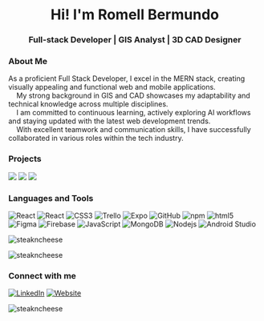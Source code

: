 <h1 align="center">Hi! I'm Romell Bermundo</h1>
<h3 align="center">Full-stack Developer | GIS Analyst | 3D CAD Designer</h3>

<h3 align="left">About Me</h3>

As a proficient Full Stack Developer, I excel in the MERN stack, creating visually appealing and functional web and mobile applications.
<br>
<img src="https://github.com/steakncheese/steakncheese/blob/main/assets/green-materia.png?raw=true" style="height:12px" />
My strong background in GIS and CAD showcases my adaptability and technical knowledge across multiple disciplines.
<br>
<img src="https://github.com/steakncheese/steakncheese/blob/main/assets/green-materia.png?raw=true" style="height:12px" />
I am committed to continuous learning, actively exploring AI workflows and staying updated with the latest web development trends.
<br>
<img src="https://github.com/steakncheese/steakncheese/blob/main/assets/green-materia.png?raw=true" style="height:12px" />
With excellent teamwork and communication skills, I have successfully collaborated in various roles within the tech industry.


<h3 align="left">Projects</h3>
<a href="https://github.com/jaredhud/QuikDine-mobile">
<img src="https://img.shields.io/badge/Github%20-quikdine%20%E2%86%92-gray.svg?colorA=655BE1&colorB=4F44D6&style=for-the-badge"/></a>
<a href="https://github.com/huynhtk80/project_2_potluckers">
<img src="https://img.shields.io/badge/Github%20-potlucker%20%E2%86%92-gray.svg?colorA=655BE1&colorB=4F44D6&style=for-the-badge"/></a>
<a href="https://www.potlucker.ca">
<img src="https://img.shields.io/badge/Website%20-potlucker%20%E2%86%92-gray.svg?colorA=61c265&colorB=4CAF50&style=for-the-badge"/></a>

<h3 align="left">Languages and Tools</h3>
<p>
  <img alt="React" src="https://img.shields.io/badge/-React-45b8d8?style=flat-square&logo=react&logoColor=white" />
  <img alt="React" src="https://img.shields.io/badge/-React Native-0088CC?style=flat-square&logo=react&logoColor=white" />
  <img alt="CSS3" src="https://img.shields.io/badge/-CSS3-1572B6?style=flat-square&logo=css3&logoColor=white" />
  <img alt="Trello" src="https://img.shields.io/badge/-Trello-0052CC?style=flat-square&logo=Trello&logoColor=white" />
  <img alt="Expo" src="https://img.shields.io/badge/-Expo-5849BE?style=flat-square&logo=Expo&logoColor=white" />
  <img alt="GitHub" src="https://img.shields.io/badge/-GitHub-764ABC?style=flat-square&logo=git&logoColor=white" />
  <img alt="npm" src="https://img.shields.io/badge/-NPM-CB3837?style=flat-square&logo=npm&logoColor=white" />
  <img alt="html5" src="https://img.shields.io/badge/-HTML5-E34F26?style=flat-square&logo=html5&logoColor=white" />
  <img alt="Figma" src="https://img.shields.io/badge/-Figma-F24E1E?style=flat-square&logo=Figma&logoColor=white" />
  <img alt="Firebase" src="https://img.shields.io/badge/-Firebase-FFCA28?style=flat-square&logo=Firebase&logoColor=white" />
  <img alt="JavaScript" src="https://img.shields.io/badge/-JavaScript-F7DF1E?style=flat-square&logo=Node.js&logoColor=white" />
  <img alt="MongoDB" src="https://img.shields.io/badge/-MongoDB-13aa52?style=flat-square&logo=mongodb&logoColor=white" />
  <img alt="Nodejs" src="https://img.shields.io/badge/-Nodejs-43853d?style=flat-square&logo=Node.js&logoColor=white" />
  <img alt="Android Studio" src="https://img.shields.io/badge/-Android Studio-006400?style=flat-square&logo=Android Studio&logoColor=white" />
</p>



<p><img align="center" src="https://github-readme-streak-stats.herokuapp.com/?user=steakncheese&theme=gotham" alt="steakncheese" /></p>
<p> <img src="https://github-readme-stats.vercel.app/api?username=steakncheese&theme=gotham" alt="steakncheese" />

<h3 align="left">Connect with me</h3>
<p> <a href="https://www.linkedin.com/in/romellbermundo/" target="_blank"><img alt="LinkedIn" src="https://img.shields.io/badge/linkedin-%230077B5.svg?&style=for-the-badge&logo=linkedin&logoColor=white" /></a> <a href="https://romellbermundo.com" target="_blank"><img alt="Website" src="https://img.shields.io/badge/Website-565656?&style=for-the-badge&logo=googlechrome&logoColor=white" /></a>
</p>

<p align="left"> <img src="https://komarev.com/ghpvc/?username=steakncheese&label=Profile%20views&color=0e75b6&style=flat" alt="steakncheese" /> </p>
